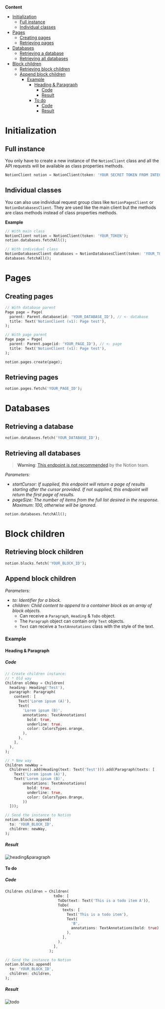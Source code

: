 **Content**
- [Initialization](#initialization)
  - [Full instance](#full-instance)
  - [Individual classes](#individual-classes)
- [Pages](#pages)
  - [Creating pages](#creating-pages)
  - [Retrieving pages](#retrieving-pages)
- [Databases](#databases)
  - [Retrieving a database](#retrieving-a-database)
  - [Retrieving all databases](#retrieving-all-databases)
- [Block children](#block-children)
  - [Retrieving block children](#retrieving-block-children)
  - [Append block children](#append-block-children)
    - [Example](#example)
      - [Heading & Paragraph](#heading--paragraph)
        - [Code](#code)
        - [Result](#result)
      - [To do](#to-do)
        - [Code](#code-1)
        - [Result](#result-1)

# Initialization
## Full instance
You only have to create a new instance of the `NotionClient` class and all the API requests will be available as class properties methods.
```dart
NotionClient notion = NotionClient(token: 'YOUR SECRET TOKEN FROM INTEGRATIONS PAGE');
```

## Individual classes
You can also use individual request group class like `NotionPagesClient` or `NotionDatabasesClient`. They are used like the main client but the methods are class methods instead of class properties methods.

**Example**
```dart
// With main class
NotionClient notion = NotionClient(token: 'YOUR_TOKEN');
notion.databases.fetchAll();

// With individual class
NotionDatabasesClient databases = NotionDatabasesClient(token: 'YOUR_TOKEN');
databases.fetchAll();
```

# Pages
## Creating pages
```dart
// With database parent
Page page = Page(
  parent: Parent.database(id: 'YOUR_DATABASE_ID'), // <- database
  title: Text('NotionClient (v1): Page test'),
);

// With page parent
Page page = Page(
  parent: Parent.page(id: 'YOUR_PAGE_ID'), // <- page
  title: Text('NotionClient (v1): Page test'),
);

notion.pages.create(page);
```

## Retrieving pages
```dart
notion.pages.fetch('YOUR_PAGE_ID');
```

# Databases
## Retrieving a database
```dart
notion.databases.fetch('YOUR_DATABASE_ID');
```

## Retrieving all databases
> **Warning**: [This endpoint is not recommended][1] by the Notion team.

_Parameters:_
- _startCursor: If supplied, this endpoint will return a page of results starting after the cursor provided. If not supplied, this endpoint will return the first page of results._
- _pageSize: The number of items from the full list desired in the response. Maximum: 100, otherwise will be ignored._
```dart
notion.databases.fetchAll();
```

# Block children
## Retrieving block children
```dart
notion.blocks.fetch('YOUR_BLOCK_ID');
```

## Append block children
_Parameters:_
- _to: Identifier for a block._
- _children: Child content to append to a container block as an array of block objects._
  - Can receive a `Paragraph`, `Heading` & `ToDo` object.
  - The `Paragraph` object can contain only `Text` objects.
  - `Text` can receive a `TextAnnotations` class with the style of the text.

### Example
#### Heading & Paragraph
##### Code
```dart
// Create children instance:
// * Old way
Children oldWay = Children(
  heading: Heading('Test'),
  paragraph: Paragraph(
    content: [
      Text('Lorem ipsum (A)'),
      Text(
        'Lorem ipsum (B)',
        annotations: TextAnnotations(
          bold: true,
          underline: true,
          color: ColorsTypes.orange,
        ),
      ),
    ],
  ),
);

// * New way
Children newWay =
  Children().add(Heading(text: Text('Test'))).add(Paragraph(texts: [
    Text('Lorem ipsum (A)'),
    Text('Lorem ipsum (B)',
        annotations: TextAnnotations(
          bold: true,
          underline: true,
          color: ColorsTypes.Orange,
        ))
  ]));

// Send the instance to Notion
notion.blocks.append(
  to: 'YOUR_BLOCK_ID',
  children: newWay,
);
```

##### Result
![heading&paragraph](https://raw.githubusercontent.com/jonathangomz/notion_api/main/example/images/heading_paragraph.png)

#### To do
##### Code
```dart
Children children = Children(
                      toDo: [
                        ToDo(text: Text('This is a todo item A')),
                        ToDo(
                          texts: [
                            Text('This is a todo item'),
                            Text(
                              'B',
                              annotations: TextAnnotations(bold: true),
                            ),
                          ],
                        ),
                      ],
                    );

// Send the instance to Notion
notion.blocks.append(
  to: 'YOUR_BLOCK_ID',
  children: children,
);
```

##### Result
![todo](https://raw.githubusercontent.com/jonathangomz/notion_api/main/example/images/todo.png)

[1]: https://developers.notion.com/reference/get-databases